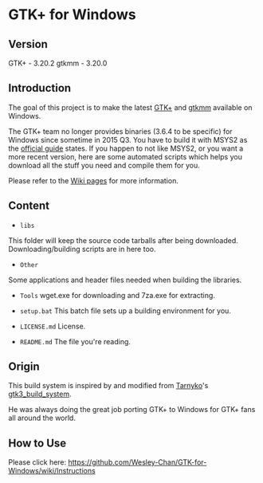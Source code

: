 # GTK+ for Windows

## Version
GTK+  - 3.20.2
gtkmm - 3.20.0

## Introduction

The goal of this project is to make the latest [GTK+](http://www.gtk.org) and [gtkmm](http://www.gtkmm.org) available on Windows.

The GTK+ team no longer provides binaries (3.6.4 to be specific) for Windows since sometime in 2015 Q3. You have to build it with MSYS2 as the [official guide](http://www.gtk.org/download/windows.php) states. If you happen to not like MSYS2, or you want a more recent version, here are some automated scripts which helps you download all the stuff you need and compile them for you.

Please refer to the [Wiki pages](https://github.com/Wesley-Chan/GTK-for-Windows/wiki) for more information.

## Content

* `libs`

This folder will keep the source code tarballs after being downloaded. Downloading/building scripts are in here too.

* `Other`

Some applications and header files needed when building the libraries.

* `Tools`
wget.exe for downloading and 7za.exe for extracting.

* `setup.bat`
This batch file sets up a building environment for you.

* `LICENSE.md`
License.

* `README.md`
The file you're reading.

## Origin

This build system is inspired by and modified from [Tarnyko](http://www.tarnyko.net/)'s [gtk3\_build\_system](http://www.tarnyko.net/repo/gtk3_build_system/).

He was always doing the great job porting GTK+ to Windows for GTK+ fans all around the world.

## How to Use

Please click here: https://github.com/Wesley-Chan/GTK-for-Windows/wiki/Instructions
